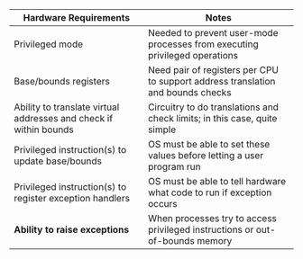 |Hardware Requirements|Notes|
|-|-|
|Privileged mode|Needed to prevent user-mode processes from executing privileged operations|
|Base/bounds registers|Need pair of registers per CPU to support address translation and bounds checks|
|Ability to translate virtual addresses and check if within bounds|Circuitry to do translations and check limits; in this case, quite simple|
|Privileged instruction(s) to update base/bounds|OS must be able to set these values before letting a user program run|
|Privileged instruction(s) to register exception handlers|OS must be able to tell hardware what code to run if exception occurs|
|**Ability to raise exceptions**|When processes try to access privileged instructions or out-of-bounds memory|
